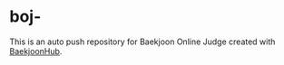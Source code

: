# boj-
This is an auto push repository for Baekjoon Online Judge created with [BaekjoonHub](https://github.com/BaekjoonHub/BaekjoonHub).
